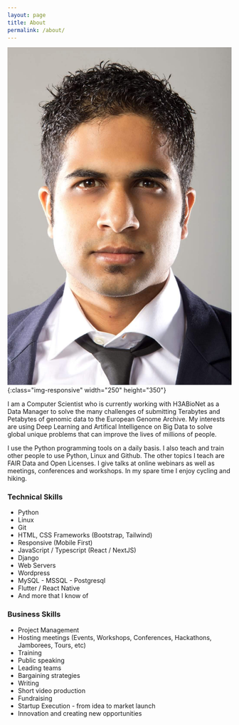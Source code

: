 ```yaml
---
layout: page
title: About
permalink: /about/
---
```

![Ziyaad Parker](/assets/images/ziyaad_profile.jpg){:class="img-responsive" width="250" height="350"}

<p>I am a Computer Scientist who is currently working with H3ABioNet as a Data Manager
to solve the many challenges of submitting Terabytes and Petabytes of genomic data to
the European Genome Archive. My interests are using Deep Learning and
Artifical Intelligence on Big Data to solve global unique problems that can improve
the lives of millions of people.</p>

<p>I use the Python programming tools on a daily basis. I also teach and train other
people to use Python, Linux and Github. The other topics I teach are FAIR Data and
Open Licenses. I give talks at online webinars as well as meetings, conferences and
workshops. In my spare time I enjoy cycling and hiking.</p>

### Technical Skills
- Python
- Linux
- Git
- HTML, CSS Frameworks (Bootstrap, Tailwind)
- Responsive (Mobile First)
- JavaScript / Typescript (React / NextJS)
- Django
- Web Servers
- Wordpress
- MySQL - MSSQL - Postgresql
- Flutter / React Native
- And more that I know of

### Business Skills
- Project Management
- Hosting meetings (Events, Workshops, Conferences, Hackathons, Jamborees, Tours, etc)
- Training
- Public speaking
- Leading teams
- Bargaining strategies
- Writing
- Short video production
- Fundraising
- Startup Execution - from idea to market launch
- Innovation and creating new opportunities
